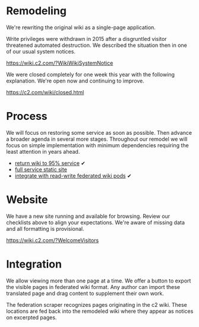 # Remodeling
We're rewriting the original wiki as a single-page application.

Write privileges were withdrawn in 2015 after a disgruntled visitor threatened automated destruction.
We described the situation then in one of our usual system notices.

https://wiki.c2.com/?WikiWikiSystemNotice

We were closed completely for one week this year with the following explanation. We're open now and continuing to improve.

https://c2.com/wiki/closed.html

# Process
We will focus on restoring some service as soon as possible. Then advance a broader agenda in several more stages.
Throughout our remodel we will focus on simple implementation with minimum dependencies
requiring the least attention in years ahead.

- [return wiki to 95% service](https://github.com/WardCunningham/remodeling/issues/1) ✔︎
- [full service static site](https://github.com/WardCunningham/remodeling/issues/2)
- [integrate with read-write federated wiki pods](https://github.com/WardCunningham/remodeling/issues/3) ✔︎

# Website
We have a new site running and available for browsing.
Review our checklists above to align your expectations.
We're aware of missing data and all formatting is provisional.

https://wiki.c2.com/?WelcomeVisitors

# Integration
We allow viewing more than one page at a time.
We offer a button to export the visible pages in federated wiki format.
Any author can import these translated page and drag content to supplement their own work.

The federation scraper recognizes pages originating in the c2 wiki.
These locations are fed back into the remodeled wiki where they appear as notices on excerpted pages.

